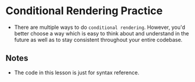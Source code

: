 # Conditional Rendering Practice
- There are multiple ways to do `conditional rendering`. However, you'd better choose a way which is easy to think about and understand in the future as well as to stay consistent throughout your entire codebase.

## Notes
- The code in this lesson is just for syntax reference.